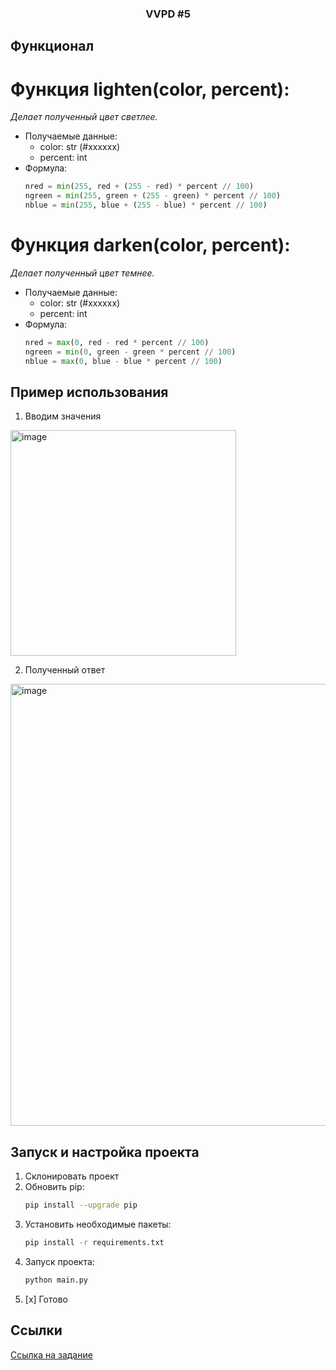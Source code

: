 <h3 align="center">VVPD #5</h3>

## Функционал

# Функция lighten(сolor, percent):
  *Делает полученный цвет светлее.*
  - Получаемые данные:
    - color: str (#xxxxxx)
    - percent: int
  - Формула:
    ```python
    nred = min(255, red + (255 - red) * percent // 100) 
    ngreen = min(255, green + (255 - green) * percent // 100)
    nblue = min(255, blue + (255 - blue) * percent // 100)
    ```

# Функция darken(сolor, percent):
  *Делает полученный цвет темнее.*
  - Получаемые данные:
    - color: str (#xxxxxx)
    - percent: int
  - Формула:
    ```python
    nred = max(0, red - red * percent // 100)
    ngreen = min(0, green - green * percent // 100)
    nblue = max(0, blue - blue * percent // 100)
    ```
  
## Пример использования
1. Вводим значения
<img width="361" alt="image" src="https://github.com/strikestr/schoolPractice/assets/68343771/fbd333d1-dfb6-4239-a203-0dba8e38c683">
   
2. Полученный ответ
<img width="707" alt="image" src="https://github.com/strikestr/schoolPractice/assets/68343771/bc4cbd87-3df3-4722-a5a5-f5f0296fc693">



## Запуск и настройка проекта
1. Склонировать проект
2. Обновить pip:
   ```bash
   pip install --upgrade pip
   ```
3. Установить необходимые пакеты:
   ```bash
   pip install -r requirements.txt
   ```
4. Запуск проекта:
   ```bash
   python main.py
   ```
5. [x] Готово

## Ссылки
[Ссылка на задание](https://e.sfu-kras.ru/mod/assign/view.php?id=1516444)

    
